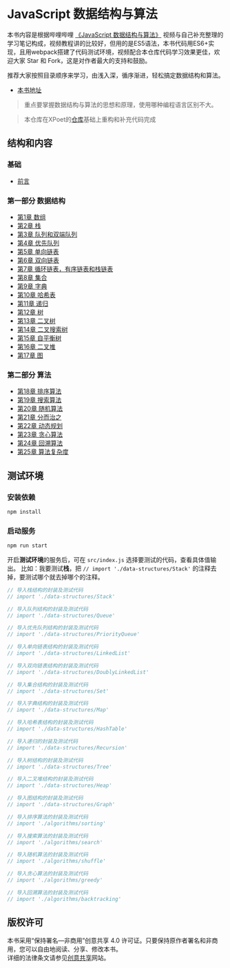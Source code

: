 # JavaScript 数据结构与算法

本书内容是根据哔哩哔哩 [《JavaScript 数据结构与算法》](https://www.bilibili.com/video/BV1x7411L7Q7?p=1) 视频与自己补充整理的学习笔记构成，视频教程讲的比较好，但用的是ES5语法，本书代码用ES6+实现，且用webpack搭建了代码测试环境，视频配合本仓库代码学习效果更佳，欢迎大家 Star 和 Fork，这是对作者最大的支持和鼓励。  

推荐大家按照目录顺序来学习，由浅入深，循序渐进，轻松搞定数据结构和算法。
- [本书地址](https://dragon-liu.github.io/javascript-datastructures-algorithms/)


> 重点要掌握数据结构与算法的思想和原理，使用哪种编程语言区别不大。

> 本仓库在XPoet的[仓库](https://github.com/XPoet/js-data-structures-and-algorithms)基础上重构和补充代码完成

## 结构和内容

### 基础

- [前言](https://dragon-liu.github.io/javascript-datastructures-algorithms/md/1.前言.html)

### 第一部分 数据结构

- [第1章 数组](https://dragon-liu.github.io/javascript-datastructures-algorithms/md/2.数组.html)
- [第2章 栈](https://dragon-liu.github.io/javascript-datastructures-algorithms/md/3.%E6%A0%88.html)
- [第3章 队列和双端队列](https://dragon-liu.github.io/javascript-datastructures-algorithms/md/4.%E9%98%9F%E5%88%97.html)
- [第4章 优先队列](https://dragon-liu.github.io/javascript-datastructures-algorithms/md/5.%E4%BC%98%E5%85%88%E9%98%9F%E5%88%97.html)
- [第5章 单向链表](https://dragon-liu.github.io/javascript-datastructures-algorithms/md/6.%E5%8D%95%E5%90%91%E9%93%BE%E8%A1%A8.html)
- [第6章 双向链表](https://dragon-liu.github.io/javascript-datastructures-algorithms/md/7.%E5%8F%8C%E5%90%91%E9%93%BE%E8%A1%A8.html)
- [第7章 循环链表，有序链表和栈链表](assets/doc/.md)
- [第8章 集合](https://dragon-liu.github.io/javascript-datastructures-algorithms/md/9.%E9%9B%86%E5%90%88.html)
- [第9章 字典](https://dragon-liu.github.io/javascript-datastructures-algorithms/md/10.%E5%AD%97%E5%85%B8.html)
- [第10章 哈希表](https://dragon-liu.github.io/javascript-datastructures-algorithms/md/11.%E5%93%88%E5%B8%8C%E8%A1%A8.html)
- [第11章 递归](https://dragon-liu.github.io/javascript-datastructures-algorithms/md/12.%E9%80%92%E5%BD%92.html)
- [第12章 树](https://dragon-liu.github.io/javascript-datastructures-algorithms/md/13.%E6%A0%91.html)
- [第13章 二叉树](https://dragon-liu.github.io/javascript-datastructures-algorithms/md/14.%E4%BA%8C%E5%8F%89%E6%A0%91.html)
- [第14章 二叉搜索树](https://dragon-liu.github.io/javascript-datastructures-algorithms/md/15.%E4%BA%8C%E5%8F%89%E6%90%9C%E7%B4%A2%E6%A0%91.html)
- [第15章 自平衡树](https://dragon-liu.github.io/javascript-datastructures-algorithms/md/16.%E8%87%AA%E5%B9%B3%E8%A1%A1%E6%A0%91.html)
- [第16章 二叉堆](https://dragon-liu.github.io/javascript-datastructures-algorithms/md/17.%E4%BA%8C%E5%8F%89%E5%A0%86.html)
- [第17章 图](https://dragon-liu.github.io/javascript-datastructures-algorithms/md/18.%E5%9B%BE.html)

### 第二部分 算法

- [第18章 排序算法](https://dragon-liu.github.io/javascript-datastructures-algorithms/md/19%E6%8E%92%E5%BA%8F%E7%AE%97%E6%B3%95.html)
- [第19章 搜索算法](https://dragon-liu.github.io/javascript-datastructures-algorithms/md/20%E6%90%9C%E7%B4%A2%E7%AE%97%E6%B3%95.html)
- [第20章 随机算法](https://dragon-liu.github.io/javascript-datastructures-algorithms/md/21%E9%9A%8F%E6%9C%BA%E7%AE%97%E6%B3%95.html)
- [第21章 分而治之](https://dragon-liu.github.io/javascript-datastructures-algorithms/md/22%E5%88%86%E8%80%8C%E6%B2%BB%E4%B9%8B.html)
- [第22章 动态规划](https://dragon-liu.github.io/javascript-datastructures-algorithms/md/23%E5%8A%A8%E6%80%81%E8%A7%84%E5%88%92.html)
- [第23章 贪心算法](https://dragon-liu.github.io/javascript-datastructures-algorithms/md/24%E8%B4%AA%E5%BF%83%E7%AE%97%E6%B3%95.html)
- [第24章 回溯算法](https://dragon-liu.github.io/javascript-datastructures-algorithms/md/25%E5%9B%9E%E6%BA%AF%E7%AE%97%E6%B3%95.html)
- [第25章 算法复杂度](https://dragon-liu.github.io/javascript-datastructures-algorithms/md/26%E7%AE%97%E6%B3%95%E5%A4%8D%E6%9D%82%E5%BA%A6.html)
## 测试环境

### 安装依赖
```bash
npm install
```

### 启动服务
```bash
npm run start
```

开启**测试环境**的服务后，可在 `src/index.js` 选择要测试的代码，查看具体值输出。
比如：我要测试**栈**，把 `// import './data-structures/Stack'` 的注释去掉，要测试哪个就去掉哪个的注释。

```js
// 导入栈结构的封装及测试代码
// import './data-structures/Stack'

// 导入队列结构的封装及测试代码
// import './data-structures/Queue'

// 导入优先队列结构的封装及测试代码
// import './data-structures/PriorityQueue'

// 导入单向链表结构的封装及测试代码
// import './data-structures/LinkedList'

// 导入双向链表结构的封装及测试代码
// import './data-structures/DoublyLinkedList'

// 导入集合结构的封装及测试代码
// import './data-structures/Set'

// 导入字典结构的封装及测试代码
// import './data-structures/Map'

// 导入哈希表结构的封装及测试代码
// import './data-structures/HashTable'

// 导入递归的封装及测试代码
// import './data-structures/Recursion'

// 导入树结构的封装及测试代码
// import './data-structures/Tree'

// 导入二叉堆结构的封装及测试代码
// import './data-structures/Heap'

// 导入图结构的封装及测试代码
// import './data-structures/Graph'

// 导入排序算法的封装及测试代码
// import './algorithms/sorting'

// 导入搜索算法的封装及测试代码
// import './algorithms/search'

// 导入随机算法的封装及测试代码
// import './algorithms/shuffle'

// 导入贪心算法的封装及测试代码
// import './algorithms/greedy'

// 导入回溯算法的封装及测试代码
// import './algorithms/backtracking'
```

## 版权许可

本书采用“保持署名—非商用”创意共享 4.0 许可证。只要保持原作者署名和非商用，您可以自由地阅读、分享、修改本书。  
详细的法律条文请参见[创意共享](http://creativecommons.org/licenses/by-nc/4.0/)网站。  

